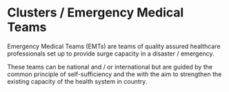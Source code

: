 # Clusters / Emergency Medical Teams

Emergency Medical Teams \(EMTs\) are teams of quality assured healthcare professionals set up to provide surge capacity in a disaster / emergency.

These teams can be national and / or international but are guided by the common principle of self-sufficiency and the with the aim to strengthen the existing capacity of the health system in country.

